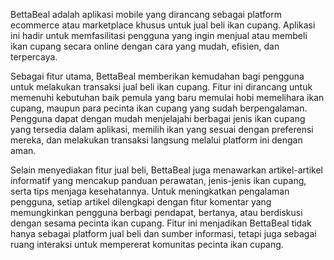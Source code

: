 BettaBeal adalah aplikasi mobile yang dirancang sebagai platform ecommerce atau marketplace khusus untuk jual beli ikan cupang. Aplikasi ini hadir untuk memfasilitasi pengguna yang ingin menjual atau membeli ikan cupang secara online dengan cara yang mudah, efisien, dan terpercaya.

Sebagai fitur utama, BettaBeal memberikan kemudahan bagi pengguna untuk melakukan transaksi jual beli ikan cupang. Fitur ini dirancang untuk memenuhi kebutuhan baik pemula yang baru memulai hobi memelihara ikan cupang, maupun para pecinta ikan cupang yang sudah berpengalaman. Pengguna dapat dengan mudah menjelajahi berbagai jenis ikan cupang yang tersedia dalam aplikasi, memilih ikan yang sesuai dengan preferensi mereka, dan melakukan transaksi langsung melalui platform ini dengan aman.

Selain menyediakan fitur jual beli, BettaBeal juga menawarkan artikel-artikel informatif yang mencakup panduan perawatan, jenis-jenis ikan cupang, serta tips menjaga kesehatannya. Untuk meningkatkan pengalaman pengguna, setiap artikel dilengkapi dengan fitur komentar yang memungkinkan pengguna berbagi pendapat, bertanya, atau berdiskusi dengan sesama pecinta ikan cupang. Fitur ini menjadikan BettaBeal tidak hanya sebagai platform jual beli dan sumber informasi, tetapi juga sebagai ruang interaksi untuk mempererat komunitas pecinta ikan cupang.
